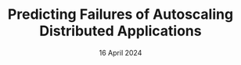 ---
short_name: "FSE"
title: "Predicting Failures of Autoscaling Distributed Applications"
authors: "Giovanni Denaro, Noura El Moussa, Rahim Heydarov, Francesco Lomio, Mauro Pezzè, <b>Ketai Qiu*</b>"
long_name: "International Conference on the Foundations of Software Engineering (FSE '24)"
doi: "https://doi.org/10.1145/3660794"
pdf: "resources/pdf/Ketai-Qiu-FSE2024-Preface-camera-ready.pdf"
bibtex: "bibtex_not_available.html"
year: "2024"
artifact: "https://zenodo.org/records/11160861"
date: "16 April 2024"
---